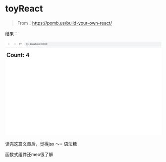 # toyReact

> From：https://pomb.us/build-your-own-react/

结果：

<img src="./image-20210429114550931.png" alt="image-20210429114550931" style="zoom:50%;" />

读完这篇文章后，觉得jsx ～= 语法糖

函数式组件还meo很了解